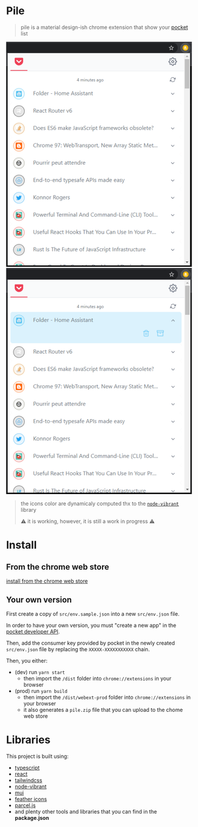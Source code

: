 # Pile

> pile is a material design-ish chrome extension that show your [pocket](https://getpocket.com) list

![example](img/pile.png)
![example2](img/pile-opened.png)

> the icons color are dynamicaly computed thx to the [`node-vibrant`][1] library
>
> ⚠️ it is working, however, it is still a work in progress ⚠️

# Install
## From the chrome web store

[install from the chrome web store](https://chrome.google.com/webstore/detail/injagampgkalbbmhpemnfknoeghfenif)

## Your own version
First create a copy of `src/env.sample.json` into a new `src/env.json` file.

In order to have your own version, you must "create a new app" in the [pocket developer API](https://getpocket.com/developer/apps/).

Then, add the consumer key provided by pocket in the newly created `src/env.json` file by replacing the `XXXXX-XXXXXXXXXXX` chain.

Then, you either:
- (dev) run `yarn start`
  - then import the `/dist` folder into `chrome://extensions` in your browser
- (prod) run `yarn build`
  - then import the `/dist/webext-prod` folder into `chrome://extensions` in your browser
  - it also generates a `pile.zip` file that you can upload to the chome web store

# Libraries
This project is built using:
- [typescript](https://www.typescriptlang.org/)
- [react](https://reactjs.org/)
- [tailwindcss](https://tailwindcss.com/)
- [node-vibrant](https://github.com/vibrant-colors/node-vibrant)
- [mui](https://mui.com/)
- [feather icons](https://feathericons.com/)
- [parcel.js](https://parceljs.org/)
- and plenty other tools and libraries that you can find in the **package.json**

[1]: https://github.com/vibrant-colors/node-vibrant